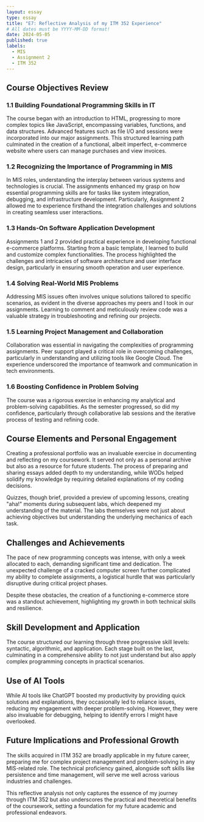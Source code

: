 ```yaml
---
layout: essay
type: essay
title: "E7: Reflective Analysis of my ITM 352 Experience"
# All dates must be YYYY-MM-DD format!
date: 2024-05-05
published: true
labels:
  - MIS
  - Assignment 2
  - ITM 352
---
```


## Course Objectives Review
### 1.1 Building Foundational Programming Skills in IT
The course began with an introduction to HTML, progressing to more complex topics like JavaScript, encompassing variables, functions, and data structures. Advanced features such as file I/O and sessions were incorporated into our major assignments. This structured learning path culminated in the creation of a functional, albeit imperfect, e-commerce website where users can manage purchases and view invoices.

### 1.2 Recognizing the Importance of Programming in MIS
In MIS roles, understanding the interplay between various systems and technologies is crucial. The assignments enhanced my grasp on how essential programming skills are for tasks like system integration, debugging, and infrastructure development. Particularly, Assignment 2 allowed me to experience firsthand the integration challenges and solutions in creating seamless user interactions.

### 1.3 Hands-On Software Application Development
Assignments 1 and 2 provided practical experience in developing functional e-commerce platforms. Starting from a basic template, I learned to build and customize complex functionalities. The process highlighted the challenges and intricacies of software architecture and user interface design, particularly in ensuring smooth operation and user experience.

### 1.4 Solving Real-World MIS Problems
Addressing MIS issues often involves unique solutions tailored to specific scenarios, as evident in the diverse approaches my peers and I took in our assignments. Learning to comment and meticulously review code was a valuable strategy in troubleshooting and refining our projects.

### 1.5 Learning Project Management and Collaboration
Collaboration was essential in navigating the complexities of programming assignments. Peer support played a critical role in overcoming challenges, particularly in understanding and utilizing tools like Google Cloud. The experience underscored the importance of teamwork and communication in tech environments.

### 1.6 Boosting Confidence in Problem Solving
The course was a rigorous exercise in enhancing my analytical and problem-solving capabilities. As the semester progressed, so did my confidence, particularly through collaborative lab sessions and the iterative process of testing and refining code.

## Course Elements and Personal Engagement
Creating a professional portfolio was an invaluable exercise in documenting and reflecting on my coursework. It served not only as a personal archive but also as a resource for future students. The process of preparing and sharing essays added depth to my understanding, while WODs helped solidify my knowledge by requiring detailed explanations of my coding decisions.

Quizzes, though brief, provided a preview of upcoming lessons, creating "aha!" moments during subsequent labs, which deepened my understanding of the material. The labs themselves were not just about achieving objectives but understanding the underlying mechanics of each task.

## Challenges and Achievements
The pace of new programming concepts was intense, with only a week allocated to each, demanding significant time and dedication. The unexpected challenge of a cracked computer screen further complicated my ability to complete assignments, a logistical hurdle that was particularly disruptive during critical project phases.

Despite these obstacles, the creation of a functioning e-commerce store was a standout achievement, highlighting my growth in both technical skills and resilience.

## Skill Development and Application
The course structured our learning through three progressive skill levels: syntactic, algorithmic, and application. Each stage built on the last, culminating in a comprehensive ability to not just understand but also apply complex programming concepts in practical scenarios.

## Use of AI Tools
While AI tools like ChatGPT boosted my productivity by providing quick solutions and explanations, they occasionally led to reliance issues, reducing my engagement with deeper problem-solving. However, they were also invaluable for debugging, helping to identify errors I might have overlooked.

## Future Implications and Professional Growth
The skills acquired in ITM 352 are broadly applicable in my future career, preparing me for complex project management and problem-solving in any MIS-related role. The technical proficiency gained, alongside soft skills like persistence and time management, will serve me well across various industries and challenges.

This reflective analysis not only captures the essence of my journey through ITM 352 but also underscores the practical and theoretical benefits of the coursework, setting a foundation for my future academic and professional endeavors.







